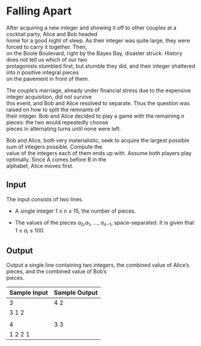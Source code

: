 # Falling Apart

After acquiring a new integer and showing it off to other couples at a cocktail party, Alice and Bob headed\
home for a good night of sleep. As their integer was quite large, they were forced to carry it together. Then,\
on the Boole Boulevard, right by the Bayes Bay, disaster struck. History does not tell us which of our two\
protagonists stumbled first, but stumble they did, and their integer shattered into *n* positive integral pieces\
on the pavement in front of them.

The couple’s marriage, already under financial stress due to the expensive integer acquisition, did not survive\
this event, and Bob and Alice resolved to separate. Thus the question was raised on how to split the remnants of\
their integer. Bob and Alice decided to play a game with the remaining *n* pieces: the two would repeatedly choose\
pieces in alternating turns until none were left.

Bob and Alice, both very materialistic, seek to acquire the largest possible sum of integers possible. Compute the\
value of the integers each of them ends up with. Assume both players play optimally. Since A comes before B in the\
alphabet, Alice moves first.

## Input

The input consists of two lines.

- A single integer 1 ≤ *n* ≤ 15, the number of pieces.

- The values of the pieces *a*<sub>0</sub>,*a*<sub>1</sub>, …, *a*<sub>*n*−1</sub>, space-separated. It is given that 1 ≤ *a*<sub>*i*</sub> ≤ 100.

## Output

Output a single line containing two integers, the combined value of Alice’s pieces, and the combined value of Bob’s\
pieces.

| Sample Input | Sample Output |
| ---          | ---           |
| 3            | 4 2           |
| 3 1 2        |               |
|              |               |
| 4            | 3 3           |
| 1 2 2 1      |               |